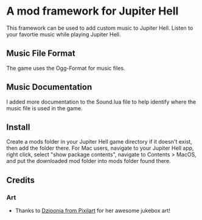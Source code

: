# A mod framework for Jupiter Hell
This framework can be used to add custom music to Jupiter Hell.
Listen to your favortie music while playing Jupiter Hell.

## Music File Format
The game uses the Ogg-Format for music files.

## Music Documentation
I added more documentation to the Sound.lua file to help identify where the music file is used in the game.

## Install
Create a mods folder in your Jupiter Hell game directory if it doesn't exist, then add the folder there.
For Mac users, navigate to your Jupiter Hell app, right click, select "show package contents", navigate to Contents > MacOS, and put the downloaded mod folder into mods folder found there.

## Credits
### Art
 - Thanks to [Dzioonia from Pixilart](https://www.pixil.art/dzioonia) for her awesome jukebox art!
